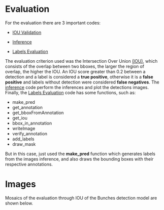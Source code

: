 # Evaluation

For the evaluation there are 3 important codes:

- [IOU Validation](https://github.com/frankh077/detectron2_aux_scripts/blob/main/Script%20to%20Evaluation/iou_validation.py)

- [Inference](https://github.com/frankh077/detectron2_aux_scripts/blob/main/Script%20to%20Evaluation/inference.py)

- [Labels Evaluation](https://github.com/frankh077/detectron2_aux_scripts/blob/main/Script%20to%20Evaluation/labels_evaluation.py)

The evaluation criterion used was the Intersection Over Union [(IOU)](https://github.com/frankh077/detectron2_aux_scripts/blob/main/Script%20to%20Evaluation/iou_validation.py), which consists of the overlap between two bboxes, the larger the region of overlap, the higher the IOU. An IOU score greater than 0.2 between a detection and a label is considered a **true positive**, otherwise it is a **false positive** and labels without detection were considered **false negatives**.
The [inference](https://github.com/frankh077/detectron2_aux_scripts/blob/main/Script%20to%20Evaluation/inference.py) code perform the inferences and plot the detections images.
Finally, the [Labels Evaluation](https://github.com/frankh077/detectron2_aux_scripts/blob/main/Script%20to%20Evaluation/labels_evaluation.py) code has some functions, such as:

- make_pred
- get_annotation
- get_bboxFromAnnotation
- get_iou
- bbox_in_annotation
- writeImage
- verify_annotation
- add_labels
- draw_mask

But in this case, just used the **make_pred** function which generates labels from the images inference, and also draws the bounding boxes with their respective annotations.

# Images

Mosaics of the evaluation through IOU of the Bunches detection model are shown below.
